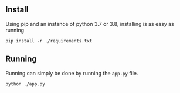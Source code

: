 ## Install
Using pip and an instance of python 3.7 or 3.8, installing is as easy as running
```
pip install -r ./requirements.txt
```

## Running
Running can simply be done by running the `app.py` file.
```
python ./app.py
```